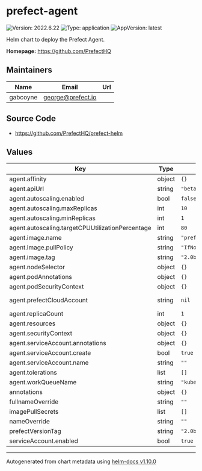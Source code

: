 # prefect-agent

![Version: 2022.6.22](https://img.shields.io/badge/Version-2022.6.22-informational?style=flat-square) ![Type: application](https://img.shields.io/badge/Type-application-informational?style=flat-square) ![AppVersion: latest](https://img.shields.io/badge/AppVersion-latest-informational?style=flat-square)

Helm chart to deploy the Prefect Agent.

**Homepage:** <https://github.com/PrefectHQ>

## Maintainers

| Name     | Email               | Url |
| -------- | ------------------- | --- |
| gabcoyne | <george@prefect.io> |     |

## Source Code

* <https://github.com/PrefectHQ/prefect-helm>

## Values

| Key                                              | Type   | Default               | Description        |
| ------------------------------------------------ | ------ | --------------------- | ------------------ |
| agent.affinity                                   | object | `{}`                  |                    |
| agent.apiUrl                                     | string | `"beta.prefect.io"`   |                    |
| agent.autoscaling.enabled                        | bool   | `false`               |                    |
| agent.autoscaling.maxReplicas                    | int    | `10`                  |                    |
| agent.autoscaling.minReplicas                    | int    | `1`                   |                    |
| agent.autoscaling.targetCPUUtilizationPercentage | int    | `80`                  |                    |
| agent.image.name                                 | string | `"prefecthq/prefect"` |                    |
| agent.image.pullPolicy                           | string | `"IfNotPresent"`      |                    |
| agent.image.tag                                  | string | `"2.0b7-python3.8"`   |                    |
| agent.nodeSelector                               | object | `{}`                  |                    |
| agent.podAnnotations                             | object | `{}`                  |                    |
| agent.podSecurityContext                         | object | `{}`                  |                    |
| agent.prefectCloudAccount                        | string | `nil`                 | Prefect account ID |
| agent.replicaCount                               | int    | `1`                   |                    |
| agent.resources                                  | object | `{}`                  |                    |
| agent.securityContext                            | object | `{}`                  |                    |
| agent.serviceAccount.annotations                 | object | `{}`                  |                    |
| agent.serviceAccount.create                      | bool   | `true`                |                    |
| agent.serviceAccount.name                        | string | `""`                  |                    |
| agent.tolerations                                | list   | `[]`                  |                    |
| agent.workQueueName                              | string | `"kubernetes"`        |                    |
| annotations                                      | object | `{}`                  |                    |
| fullnameOverride                                 | string | `""`                  |                    |
| imagePullSecrets                                 | list   | `[]`                  |                    |
| nameOverride                                     | string | `""`                  |                    |
| prefectVersionTag                                | string | `"2.0b7-python3.8"`   |                    |
| serviceAccount.enabled                           | bool   | `true`                |                    |

----------------------------------------------
Autogenerated from chart metadata using [helm-docs v1.10.0](https://github.com/norwoodj/helm-docs/releases/v1.10.0)
